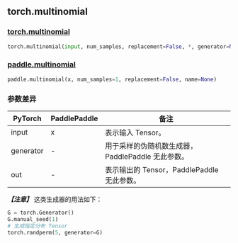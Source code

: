 ## torch.multinomial
### [torch.multinomial](https://pytorch.org/docs/stable/generated/torch.multinomial.html?highlight=multinomial#torch.multinomial)
```python
torch.multinomial(input, num_samples, replacement=False, *, generator=None, out=None)
```
### [paddle.multinomial](https://www.paddlepaddle.org.cn/documentation/docs/zh/api/paddle/multinomial_cn.html#multinomial)
```python
paddle.multinomial(x, num_samples=1, replacement=False, name=None)
```
### 参数差异
| PyTorch       | PaddlePaddle | 备注                                                   |
| ------------- | ------------ | ------------------------------------------------------ |
| input          | x        | 表示输入 Tensor。                                     |
| generator        | -            | 用于采样的伪随机数生成器，PaddlePaddle 无此参数。                   |
| out           | -            | 表示输出的 Tensor，PaddlePaddle 无此参数。               |

***【注意】*** 这类生成器的用法如下：
```python
G = torch.Generator()
G.manual_seed(1)
# 生成指定分布 Tensor
torch.randperm(5, generator=G)
```
